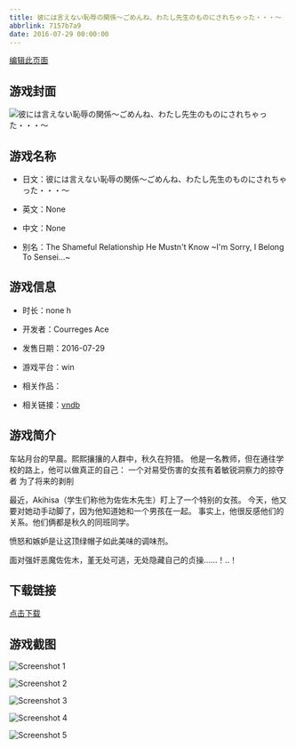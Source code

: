 ```yaml
---
title: 彼には言えない恥辱の関係～ごめんね、わたし先生のものにされちゃった・・・～
abbrlink: 7157b7a9
date: 2016-07-29 00:00:00
---
```

[编辑此页面](https://github.com/ACG-3/ADV3-source/blob/main/source/_posts/games/%E5%BD%BC%E3%81%AB%E3%81%AF%E8%A8%80%E3%81%88%E3%81%AA%E3%81%84%E6%81%A5%E8%BE%B1%E3%81%AE%E9%96%A2%E4%BF%82%EF%BD%9E%E3%81%94%E3%82%81%E3%82%93%E3%81%AD%E3%80%81%E3%82%8F%E3%81%9F%E3%81%97%E5%85%88%E7%94%9F%E3%81%AE%E3%82%82%E3%81%AE%E3%81%AB%E3%81%95%E3%82%8C%E3%81%A1%E3%82%83%E3%81%A3%E3%81%9F%E3%83%BB%E3%83%BB%E3%83%BB%EF%BD%9E.md)

## 游戏封面

![彼には言えない恥辱の関係～ごめんね、わたし先生のものにされちゃった・・・～](https://pan.timero.xyz/d/onedrive/img_lib_001/%E5%BD%BC%E3%81%AB%E3%81%AF%E8%A8%80%E3%81%88%E3%81%AA%E3%81%84%E6%81%A5%E8%BE%B1%E3%81%AE%E9%96%A2%E4%BF%82%EF%BD%9E%E3%81%94%E3%82%81%E3%82%93%E3%81%AD%E3%80%81%E3%82%8F%E3%81%9F%E3%81%97%E5%85%88%E7%94%9F%E3%81%AE%E3%82%82%E3%81%AE%E3%81%AB%E3%81%95%E3%82%8C%E3%81%A1%E3%82%83%E3%81%A3%E3%81%9F%E3%83%BB%E3%83%BB%E3%83%BB%EF%BD%9E_cover.avif)


## 游戏名称

- 日文：彼には言えない恥辱の関係～ごめんね、わたし先生のものにされちゃった・・・～
- 英文：None
- 中文：None

- 别名：The Shameful Relationship He Mustn't Know ~I'm Sorry, I Belong To Sensei...~


## 游戏信息

- 时长：none h
- 开发者：Courreges Ace
- 发售日期：2016-07-29
- 游戏平台：win
- 相关作品：

- 相关链接：[vndb](https://vndb.org/v19652)


## 游戏简介

车站月台的早晨。熙熙攘攘的人群中，秋久在狩猎。
他是一名教师，但在通往学校的路上，他可以做真正的自己：
一个对易受伤害的女孩有着敏锐洞察力的掠夺者 为了将来的剥削

最近，Akihisa（学生们称他为佐佐木先生）盯上了一个特别的女孩。
今天，他又要对她动手动脚了，因为他知道她和一个男孩在一起。
事实上，他很反感他们的关系。他们俩都是秋久的同班同学。

愤怒和嫉妒是让这顶绿帽子如此美味的调味剂。

面对强奸恶魔佐佐木，堇无处可逃，无处隐藏自己的贞操......！..！




## 下载链接

[点击下载](https://pan.timero.xyz/onedrive/adv_lib_001/%E5%BD%BC%E3%81%AB%E3%81%AF%E8%A8%80%E3%81%88%E3%81%AA%E3%81%84%E6%81%A5%E8%BE%B1%E3%81%AE%E9%96%A2%E4%BF%82%EF%BD%9E%E3%81%94%E3%82%81%E3%82%93%E3%81%AD%E3%80%81%E3%82%8F%E3%81%9F%E3%81%97%E5%85%88%E7%94%9F%E3%81%AE%E3%82%82%E3%81%AE%E3%81%AB%E3%81%95%E3%82%8C%E3%81%A1%E3%82%83%E3%81%A3%E3%81%9F%E3%83%BB%E3%83%BB%E3%83%BB%EF%BD%9E)


## 游戏截图


![Screenshot 1](https://pan.timero.xyz/d/onedrive/img_lib_001/%E5%BD%BC%E3%81%AB%E3%81%AF%E8%A8%80%E3%81%88%E3%81%AA%E3%81%84%E6%81%A5%E8%BE%B1%E3%81%AE%E9%96%A2%E4%BF%82%EF%BD%9E%E3%81%94%E3%82%81%E3%82%93%E3%81%AD%E3%80%81%E3%82%8F%E3%81%9F%E3%81%97%E5%85%88%E7%94%9F%E3%81%AE%E3%82%82%E3%81%AE%E3%81%AB%E3%81%95%E3%82%8C%E3%81%A1%E3%82%83%E3%81%A3%E3%81%9F%E3%83%BB%E3%83%BB%E3%83%BB%EF%BD%9E_Screenshot_1.avif)

![Screenshot 2](https://pan.timero.xyz/d/onedrive/img_lib_001/%E5%BD%BC%E3%81%AB%E3%81%AF%E8%A8%80%E3%81%88%E3%81%AA%E3%81%84%E6%81%A5%E8%BE%B1%E3%81%AE%E9%96%A2%E4%BF%82%EF%BD%9E%E3%81%94%E3%82%81%E3%82%93%E3%81%AD%E3%80%81%E3%82%8F%E3%81%9F%E3%81%97%E5%85%88%E7%94%9F%E3%81%AE%E3%82%82%E3%81%AE%E3%81%AB%E3%81%95%E3%82%8C%E3%81%A1%E3%82%83%E3%81%A3%E3%81%9F%E3%83%BB%E3%83%BB%E3%83%BB%EF%BD%9E_Screenshot_2.avif)

![Screenshot 3](https://pan.timero.xyz/d/onedrive/img_lib_001/%E5%BD%BC%E3%81%AB%E3%81%AF%E8%A8%80%E3%81%88%E3%81%AA%E3%81%84%E6%81%A5%E8%BE%B1%E3%81%AE%E9%96%A2%E4%BF%82%EF%BD%9E%E3%81%94%E3%82%81%E3%82%93%E3%81%AD%E3%80%81%E3%82%8F%E3%81%9F%E3%81%97%E5%85%88%E7%94%9F%E3%81%AE%E3%82%82%E3%81%AE%E3%81%AB%E3%81%95%E3%82%8C%E3%81%A1%E3%82%83%E3%81%A3%E3%81%9F%E3%83%BB%E3%83%BB%E3%83%BB%EF%BD%9E_Screenshot_3.avif)

![Screenshot 4](https://pan.timero.xyz/d/onedrive/img_lib_001/%E5%BD%BC%E3%81%AB%E3%81%AF%E8%A8%80%E3%81%88%E3%81%AA%E3%81%84%E6%81%A5%E8%BE%B1%E3%81%AE%E9%96%A2%E4%BF%82%EF%BD%9E%E3%81%94%E3%82%81%E3%82%93%E3%81%AD%E3%80%81%E3%82%8F%E3%81%9F%E3%81%97%E5%85%88%E7%94%9F%E3%81%AE%E3%82%82%E3%81%AE%E3%81%AB%E3%81%95%E3%82%8C%E3%81%A1%E3%82%83%E3%81%A3%E3%81%9F%E3%83%BB%E3%83%BB%E3%83%BB%EF%BD%9E_Screenshot_4.avif)

![Screenshot 5](https://pan.timero.xyz/d/onedrive/img_lib_001/%E5%BD%BC%E3%81%AB%E3%81%AF%E8%A8%80%E3%81%88%E3%81%AA%E3%81%84%E6%81%A5%E8%BE%B1%E3%81%AE%E9%96%A2%E4%BF%82%EF%BD%9E%E3%81%94%E3%82%81%E3%82%93%E3%81%AD%E3%80%81%E3%82%8F%E3%81%9F%E3%81%97%E5%85%88%E7%94%9F%E3%81%AE%E3%82%82%E3%81%AE%E3%81%AB%E3%81%95%E3%82%8C%E3%81%A1%E3%82%83%E3%81%A3%E3%81%9F%E3%83%BB%E3%83%BB%E3%83%BB%EF%BD%9E_Screenshot_5.avif)

